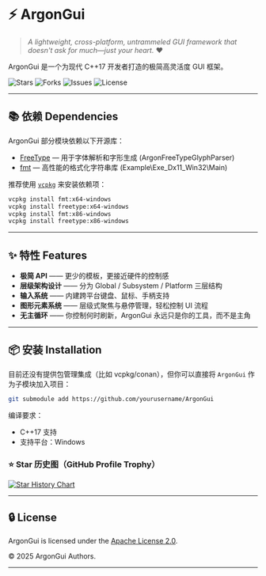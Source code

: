 # ⚡ ArgonGui

> *A lightweight, cross-platform, untrammeled GUI framework that doesn't ask for much—just your heart.* ❤️

ArgonGui 是一个为现代 C++17 开发者打造的极简高灵活度 GUI 框架。

![Stars](https://img.shields.io/github/stars/NaOrganization/ArgonGui?style=flat-square)
![Forks](https://img.shields.io/github/forks/NaOrganization/ArgonGui?style=flat-square)
![Issues](https://img.shields.io/github/issues/NaOrganization/ArgonGui?style=flat-square)
![License](https://img.shields.io/github/license/NaOrganization/ArgonGui?style=flat-square)

---

## 📚 依赖 Dependencies

ArgonGui 部分模块依赖以下开源库：

- [FreeType](https://freetype.org) — 用于字体解析和字形生成 (ArgonFreeTypeGlyphParser)
- [fmt](https://github.com/fmtlib/fmt) — 高性能的格式化字符串库 (Example\Exe_Dx11_Win32\Main)

推荐使用 [`vcpkg`](https://github.com/microsoft/vcpkg) 来安装依赖项：
```bash
vcpkg install fmt:x64-windows
vcpkg install freetype:x64-windows
vcpkg install fmt:x86-windows
vcpkg install freetype:x86-windows
```

---

## ✨ 特性 Features

- **极简 API** —— 更少的模板，更接近硬件的控制感
- **层级架构设计** —— 分为 Global / Subsystem / Platform 三层结构
- **输入系统** —— 内建跨平台键盘、鼠标、手柄支持
- **图形元素系统** —— 层级式聚焦与悬停管理，轻松控制 UI 流程
- **无主循环** —— 你控制何时刷新，ArgonGui 永远只是你的工具，而不是主角

---

## 📦 安装 Installation

目前还没有提供包管理集成（比如 vcpkg/conan），但你可以直接将 `ArgonGui` 作为子模块加入项目：

```bash
git submodule add https://github.com/yourusername/ArgonGui
```

编译要求：
- C++17 支持
- 支持平台：Windows

### ⭐ Star 历史图（GitHub Profile Trophy）

[![Star History Chart](https://api.star-history.com/svg?repos=NaOrganization/ArgonGui&type=Date)](https://www.star-history.com/#NaOrganization/ArgonGui&Date)

---

## 🔒 License

ArgonGui is licensed under the [Apache License 2.0](./LICENSE).

© 2025 ArgonGui Authors.

---
